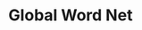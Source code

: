 ---
word: "true"

title: "Global Word Net"

categories: ['']

tags: ['Global', 'Word', 'Net']

arwords: 'شبكة الكلمات العالمية'

arexps: []

enwords: ['Global Word Net']

enexps: []

arlexicons: 'ش'

enlexicons: 'G'

authors: ['Ruqayya Roshdy']

translators: ['']

citations: 'مقدمة في حوسبة اللغة العربية'

sources: 'مركز الملك عبدالله بن عبدالعزيز الدولي لخدمة اللغة العربية'

slug: ""
---